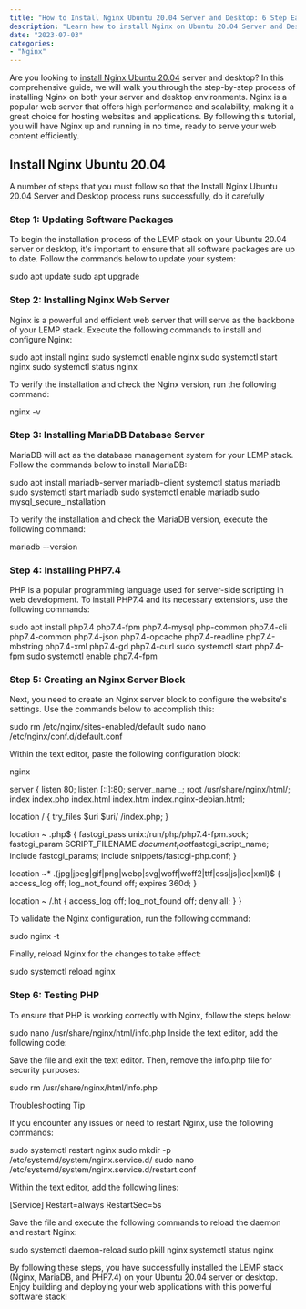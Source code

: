 ```yaml
---
title: "How to Install Nginx Ubuntu 20.04 Server and Desktop: 6 Step Easy"
description: "Learn how to install Nginx on Ubuntu 20.04 Server and Desktop effortlessly. Step-by-step guide for a seamless installation experience."
date: "2023-07-03"
categories:
- "Nginx"
---
```


Are you looking to [install Nginx Ubuntu 20.04](https://kumiskiri.com/install-nginx-ubuntu/) server and desktop? In this comprehensive guide, we will walk you through the step-by-step process of installing Nginx on both your server and desktop environments. Nginx is a popular web server that offers high performance and scalability, making it a great choice for hosting websites and applications. By following this tutorial, you will have Nginx up and running in no time, ready to serve your web content efficiently.

## Install Nginx Ubuntu 20.04

A number of steps that you must follow so that the Install Nginx Ubuntu 20.04 Server and Desktop process runs successfully, do it carefully

### Step 1: Updating Software Packages

To begin the installation process of the LEMP stack on your Ubuntu 20.04 server or desktop, it's important to ensure that all software packages are up to date. Follow the commands below to update your system:

sudo apt update
sudo apt upgrade

### Step 2: Installing Nginx Web Server

Nginx is a powerful and efficient web server that will serve as the backbone of your LEMP stack. Execute the following commands to install and configure Nginx:

sudo apt install nginx
sudo systemctl enable nginx
sudo systemctl start nginx
sudo systemctl status nginx

To verify the installation and check the Nginx version, run the following command:

nginx -v

### Step 3: Installing MariaDB Database Server

MariaDB will act as the database management system for your LEMP stack. Follow the commands below to install MariaDB:


sudo apt install mariadb-server mariadb-client
systemctl status mariadb
sudo systemctl start mariadb
sudo systemctl enable mariadb
sudo mysql_secure_installation

To verify the installation and check the MariaDB version, execute the following command:

mariadb --version

### Step 4: Installing PHP7.4

PHP is a popular programming language used for server-side scripting in web development. To install PHP7.4 and its necessary extensions, use the following commands:

sudo apt install php7.4 php7.4-fpm php7.4-mysql php-common php7.4-cli php7.4-common php7.4-json php7.4-opcache php7.4-readline php7.4-mbstring php7.4-xml php7.4-gd php7.4-curl
sudo systemctl start php7.4-fpm
sudo systemctl enable php7.4-fpm

### Step 5: Creating an Nginx Server Block

Next, you need to create an Nginx server block to configure the website's settings. Use the commands below to accomplish this:

sudo rm /etc/nginx/sites-enabled/default
sudo nano /etc/nginx/conf.d/default.conf

Within the text editor, paste the following configuration block:

nginx

server {
  listen 80;
  listen [::]:80;
  server_name _;
  root /usr/share/nginx/html/;
  index index.php index.html index.htm index.nginx-debian.html;

  location / {
    try_files $uri $uri/ /index.php;
  }

  location ~ \.php$ {
    fastcgi_pass unix:/run/php/php7.4-fpm.sock;
    fastcgi_param SCRIPT_FILENAME $document_root$fastcgi_script_name;
    include fastcgi_params;
    include snippets/fastcgi-php.conf;
  }

  location ~* \.(jpg|jpeg|gif|png|webp|svg|woff|woff2|ttf|css|js|ico|xml)$ {
    access_log off;
    log_not_found off;
    expires 360d;
  }

  location ~ /\.ht {
    access_log off;
    log_not_found off;
    deny all;
  }
}

To validate the Nginx configuration, run the following command:


sudo nginx -t

Finally, reload Nginx for the changes to take effect:


sudo systemctl reload nginx

### Step 6: Testing PHP

To ensure that PHP is working correctly with Nginx, follow the steps below:

sudo nano /usr/share/nginx/html/info.php
Inside the text editor, add the following code:

<?php phpinfo(); ?>

Save the file and exit the text editor. Then, remove the info.php file for security purposes:

sudo rm /usr/share/nginx/html/info.php

Troubleshooting Tip

If you encounter any issues or need to restart Nginx, use the following commands:


sudo systemctl restart nginx
sudo mkdir -p /etc/systemd/system/nginx.service.d/
sudo nano /etc/systemd/system/nginx.service.d/restart.conf

Within the text editor, add the following lines:

[Service]
Restart=always
RestartSec=5s

Save the file and execute the following commands to reload the daemon and restart Nginx:

sudo systemctl daemon-reload
sudo pkill nginx
systemctl status nginx

By following these steps, you have successfully installed the LEMP stack (Nginx, MariaDB, and PHP7.4) on your Ubuntu 20.04 server or desktop. Enjoy building and deploying your web applications with this powerful software stack!
